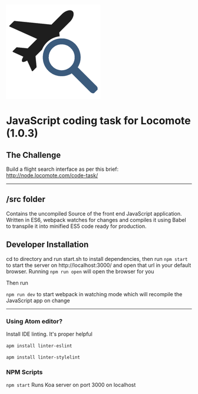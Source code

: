 ![alt text](https://raw.githubusercontent.com/listingslab/locomote/develop/public/img/locomote_256.png "Locomote FlightSearch Logo")
# JavaScript coding task for Locomote (1.0.3)


## The Challenge
Build a flight search interface as per this brief: http://node.locomote.com/code-task/

---

## /src folder

Contains the uncompiled Source of the front end JavaScript application. Written in ES6,
webpack watches for changes and compiles it using Babel to transpile it into minified ES5
code ready for production.

## Developer Installation

cd to directory and run start.sh to install dependencies, then run `npm start` to start the server on http://localhost:3000/ and open that url in your default browser. Running `npm run open` will open the
browser for you

Then run

`npm run dev` to start webpack in watching mode which will recompile the JavaScript app on change

---

### Using Atom editor?

Install IDE linting. It's proper helpful

`apm install linter-eslint`

`apm install linter-stylelint`

### NPM Scripts

`npm start`
Runs Koa server on port 3000 on localhost
